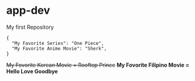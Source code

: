 # app-dev
My first Repository
```
{
  "My Favorite Series": "One Piece",
  "My Favorite Anime Movie": "Sherk",
}
```
~~My Fovorite Korean Movie = Rooftop Prince~~
**My Fovorite Filipino Movie = Hello Love Goodbye**
